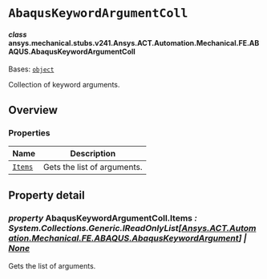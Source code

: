 <!-- vale off -->

<a id="abaquskeywordargumentcoll"></a>

# `AbaqusKeywordArgumentColl`

<a id="ansys.mechanical.stubs.v241.Ansys.ACT.Automation.Mechanical.FE.ABAQUS.AbaqusKeywordArgumentColl"></a>

#### *class* ansys.mechanical.stubs.v241.Ansys.ACT.Automation.Mechanical.FE.ABAQUS.AbaqusKeywordArgumentColl

Bases: [`object`](https://docs.python.org/3/library/functions.html#object)

Collection of keyword arguments.

<!-- !! processed by numpydoc !! -->

<a id="overview"></a>

## Overview

### Properties

| Name | Description |
|-----------------------------------------------|-------------------------------|
| [`Items`](#AbaqusKeywordArgumentColl.Items)   | Gets the list of arguments.   |

<a id="property-detail"></a>

## Property detail

<a id="AbaqusKeywordArgumentColl.Items"></a>

### *property* AbaqusKeywordArgumentColl.Items *: System.Collections.Generic.IReadOnlyList[[Ansys.ACT.Automation.Mechanical.FE.ABAQUS.AbaqusKeywordArgument](AbaqusKeywordArgument.md#ansys.mechanical.stubs.v241.Ansys.ACT.Automation.Mechanical.FE.ABAQUS.AbaqusKeywordArgument)] | [None](https://docs.python.org/3/library/constants.html#None)*

Gets the list of arguments.

<!-- !! processed by numpydoc !! -->
<!-- vale on -->
